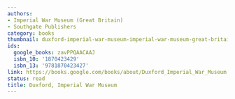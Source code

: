 ```yaml
---
authors:
- Imperial War Museum (Great Britain)
- Southgate Publishers
category: books
thumbnail: duxford-imperial-war-museum-imperial-war-museum-great-britain-southgate-publishers-cover.jpg
ids:
  google_books: zavPPQAACAAJ
  isbn_10: '1870423429'
  isbn_13: '9781870423427'
link: https://books.google.com/books/about/Duxford_Imperial_War_Museum.html?hl=&id=zavPPQAACAAJ
status: read
title: Duxford, Imperial War Museum
---
```

